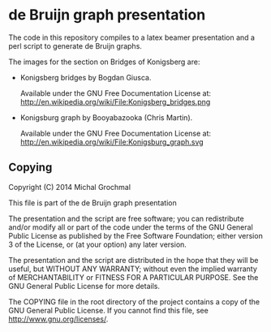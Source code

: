 de Bruijn graph presentation
============================

The code in this repository compiles to a latex beamer presentation and a perl
script to generate de Bruijn graphs.

The images for the section on Bridges of Konigsberg are:

* Konigsberg bridges by Bogdan Giusca.

  Available under the GNU Free Documentation License at:
  http://en.wikipedia.org/wiki/File:Konigsberg_bridges.png

* Konigsburg graph by Booyabazooka (Chris Martin).

  Available under the GNU Free Documentation License at:
  http://en.wikipedia.org/wiki/File:Konigsburg_graph.svg

Copying
-------

Copyright (C) 2014 Michal Grochmal

This file is part of the de Bruijn graph presentation

The presentation and the script are free software; you can redistribute and/or
modify all or part of the code under the terms of the GNU General Public
License as published by the Free Software Foundation; either version 3 of the
License, or (at your option) any later version.

The presentation and the script are distributed in the hope that they will be
useful, but WITHOUT ANY WARRANTY; without even the implied warranty of
MERCHANTABILITY or FITNESS FOR A PARTICULAR PURPOSE. See the GNU General Public
License for more details.

The COPYING file in the root directory of the project contains a copy of the
GNU General Public License. If you cannot find this file, see
<http://www.gnu.org/licenses/>.

